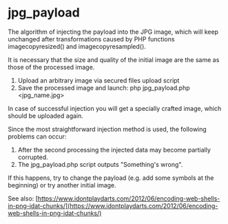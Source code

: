 # jpg_payload

The algorithm of injecting the payload into the JPG image, which will keep unchanged after transformations caused by PHP functions imagecopyresized() and imagecopyresampled().

It is necessary that the size and quality of the initial image are the same as those of the processed image.

1) Upload an arbitrary image via secured files upload script
2) Save the processed image and launch:
php jpg_payload.php <jpg_name.jpg>

In case of successful injection you will get a specially crafted image, which should be uploaded again.

Since the most straightforward injection method is used, the following problems can occur:
1) After the second processing the injected data may become partially corrupted.
2) The jpg_payload.php script outputs "Something's wrong".

If this happens, try to change the payload (e.g. add some symbols at the beginning) or try another initial image.

See also:
[https://www.idontplaydarts.com/2012/06/encoding-web-shells-in-png-idat-chunks/](https://www.idontplaydarts.com/2012/06/encoding-web-shells-in-png-idat-chunks/)
